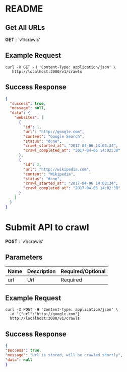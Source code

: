 # README

## Get All URLs

**GET** : `v1/crawls'

## Example Request

```shell
curl -X GET -H 'Content-Type: application/json' \
   http://localhost:3000/v1/crawls
```

## Success Response

```json
{
  "success": true,
  "message": null,
  "data": {
    "websites": [
      {
        "id": 1,
        "url": "http://google.com",
        "content": "Google Search",
        "status": "done",
        "crawl_started_at": "2017-04-06 14:02:34",
        "crawl_completed_at": "2017-04-06 14:02:38"
      },
      {
        "id": 2,
        "url": "http://wikipedia.com",
        "content": "Wikipedia",
        "status": "done",
        "crawl_started_at": "2017-04-06 14:02:34",
        "crawl_completed_at": "2017-04-06 14:02:38"
      }
    ]
  }
}

```
# Submit API to crawl

**POST** : `v1/crawls'


## Parameters

Name        | Description                               | Required/Optional
----------- | ----------------------------------------- | -----------------
url | Url | Required


## Example Request

```shell
curl -X POST -H 'Content-Type: application/json' \
  -d '{"url":"http://google.com"}
  http://localhost:3000/v1/crawls
```


## Success Response

```json
{ 
"success": true, 
"message": "Url is stored, will be crawled shortly",
"data": null
}
```